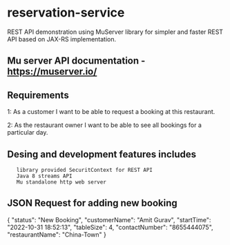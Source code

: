 # reservation-service

REST API demonstration using MuServer library for simpler and faster REST API based on JAX-RS implementation.

## Mu server API documentation - https://muserver.io/

## Requirements

1: As a customer I want to be able to request a booking at this restaurant.

2: As the restaurant owner I want to be able to see all bookings for a particular day.




## Desing and development features includes
       library provided SecuritContext for REST API
       Java 8 streams API
       Mu standalone http web server
       
       
## JSON Request for adding new booking

{
        "status": "New Booking",
        "customerName": "Amit Gurav",
        "startTime": "2022-10-31 18:52:13",
        "tableSize": 4,
        "contactNumber": "8655444075",
        "restaurantName": "China-Town"
    }

       

